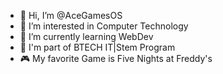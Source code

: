 - 👋 Hi, I’m @AceGamesOS
- 👀 I’m interested in Computer Technology
- 🌱 I’m currently learning WebDev
- 📜 I'm part of BTECH IT|Stem Program
- 🎮 My favorite Game is Five Nights at Freddy's

